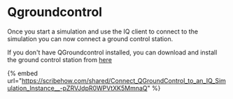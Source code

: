 # Qgroundcontrol

Once you start a simulation and use the IQ client to connect to the simulation you can now connect a ground control station.&#x20;

If you don't have QGroundcontrol installed, you can download and install the ground control station from [here](http://qgroundcontrol.com/)

{% embed url="https://scribehow.com/shared/Connect_QGroundControl_to_an_IQ_Simulation_Instance__-pZRVJdpR0WPVtXK5MmnaQ" %}
